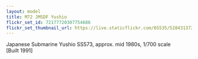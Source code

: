 ```yaml
---
layout: model
title: M72 JMSDF Yushio
flickr_set_id: 72177720307754686
flickr_set_thumbnail_url: https://live.staticflickr.com/65535/52843137262_2caf83be5f_m.jpg
---
```


Japanese Submarine Yushio SS573, approx. mid 1980s, 1/700 scale  
[Built 1991]


